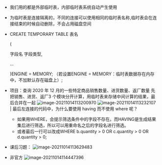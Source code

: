 - 我们用的都是外部临时表，内部临时表系统自动产生使用

- 为临时表是连接隔离的，不同的连接可以使用相同的临时表名称,临时表会在连接结束的时候自动删除，不会占用磁盘空间

- CREATE TEMPORARY TABLE 表名

  (

  字段名 字段类型, 

  ... 

  )ENGINE = MEMORY; （若设置ENGINE = MEMORY：临时表数据存在内存中，不加默认存在磁盘上）;

- 项目：查询 2020 年 12 月的一些特定商品销售数量、进货数量、返厂数量
  先把销售、进货、返厂3 个模块分开计算，用临时表来存储中间计算的结果，最后合并在一起
  ![image-20211014113200970](C:\Users\chenjiaxi\AppData\Roaming\Typora\typora-user-images\image-20211014113200970.png)
  ![image-20211014113232107](C:\Users\chenjiaxi\AppData\Roaming\Typora\typora-user-images\image-20211014113232107.png)|
  最后左连接的代码中，为什么要使用 having 而不使用 where 呢？
  - 如果用WHERE，会提示筛选条件中的字段不存在。而HAVING是生成结果集后进行筛选，所以可以用重命名之后的字段名进行筛选。
  - 或者最后一行可以改成WHERE b.quantity > 0 OR c.quantity > 0 OR d.quantity > 0;

- 课后习题：
  ![image-20211014113629483](C:\Users\chenjiaxi\AppData\Roaming\Typora\typora-user-images\image-20211014113629483.png)
- 非官方
  ![image-20211014114447396](C:\Users\chenjiaxi\AppData\Roaming\Typora\typora-user-images\image-20211014114447396.png)

